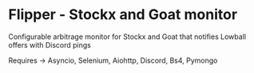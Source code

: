 # Flipper - Stockx and Goat monitor

Configurable arbitrage monitor for Stockx and Goat that notifies Lowball offers with Discord pings

Requires -> Asyncio, Selenium, Aiohttp, Discord, Bs4, Pymongo
